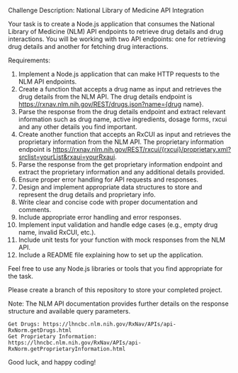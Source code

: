 Challenge Description: National Library of Medicine API Integration

Your task is to create a Node.js application that consumes the National Library of Medicine (NLM) API endpoints to retrieve drug details and drug interactions. You will be working with two API endpoints: one for retrieving drug details and another for fetching drug interactions.

Requirements:

   1. Implement a Node.js application that can make HTTP requests to the NLM API endpoints.
   2. Create a function that accepts a drug name as input and retrieves the drug details from the NLM API. The drug details endpoint is https://rxnav.nlm.nih.gov/REST/drugs.json?name={drug name}.
   3. Parse the response from the drug details endpoint and extract relevant information such as drug name, active ingredients, dosage forms, rxcui and any other details you find important.
   4. Create another function that accepts an RxCUI as input and retrieves the proprietary information from the NLM API. The proprietary information endpoint is https://rxnav.nlm.nih.gov/REST/rxcui/{rxcui}/proprietary.xml?srclist=yourList&rxaui=yourRxaui.
   5. Parse the response from the get proprietary information endpoint and extract the proprietary information and any additional details provided.
   6. Ensure proper error handling for API requests and responses.
   7. Design and implement appropriate data structures to store and represent the drug details and proprietary info.
   8. Write clear and concise code with proper documentation and comments.
   9. Include appropriate error handling and error responses.
   10. Implement input validation and handle edge cases (e.g., empty drug name, invalid RxCUI, etc.).
   11. Include unit tests for your function with mock responses from the NLM API.
   12. Include a README file explaining how to set up the application.

Feel free to use any Node.js libraries or tools that you find appropriate for the task.

Please create a branch of this repository to store your completed project.

Note: The NLM API documentation provides further details on the response structure and available query parameters.

    Get Drugs: https://lhncbc.nlm.nih.gov/RxNav/APIs/api-RxNorm.getDrugs.html
    Get Proprietary Information: https://lhncbc.nlm.nih.gov/RxNav/APIs/api-RxNorm.getProprietaryInformation.html

Good luck, and happy coding!
